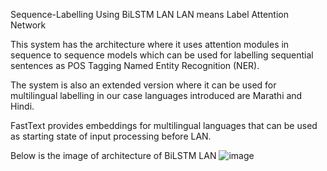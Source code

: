 Sequence-Labelling Using BiLSTM LAN
LAN means Label Attention Network

This system has the architecture where it uses attention modules in sequence to sequence models which can be used for labelling sequential sentences as POS Tagging
Named Entity Recognition (NER).

The system is also an extended version where it can be used for multilingual labelling in our case languages introduced are
Marathi and Hindi.

FastText provides embeddings for multilingual languages that can be used as starting state of input processing before LAN.

Below is the image of architecture of BiLSTM LAN
![image](https://github.com/user-attachments/assets/87432005-5923-43e8-921b-f47386664537)
